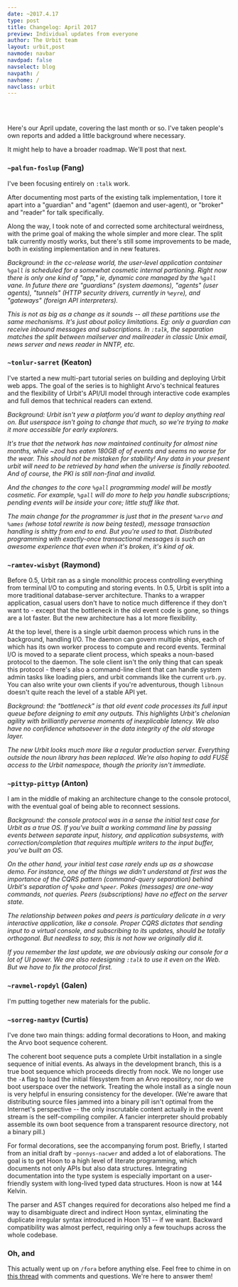 ```yaml
---
date: ~2017.4.17
type: post
title: Changelog: April 2017
preview: Individual updates from everyone
author: The Urbit team
layout: urbit,post
navmode: navbar
navdpad: false
navselect: blog
navpath: /
navhome: /
navclass: urbit
---
```


<br /><br />

Here's our April update, covering the last month or so.  I've taken people's own reports and added a little background where necessary.

It might help to have a broader roadmap.  We'll post that next.

### `~palfun-foslup` (Fang)

I've been focusing entirely on `:talk` work.

After documenting most parts of the existing talk implementation, I tore it apart into a "guardian" and "agent" (daemon and user-agent), or "broker" and "reader" for talk specifically.

Along the way, I took note of and corrected some architectural weirdness, with the prime goal of making the whole simpler and more clear. The split talk currently mostly works, but there's still some improvements to be made, both in existing implementation and in new features.

*Background: in the cc-release world, the user-level application container `%gall` is scheduled for a somewhat cosmetic internal partioning.  Right now there is only one kind of "app," ie, dynamic core managed by the `%gall` vane.  In future there are "guardians" (system daemons), "agents" (user agents), "tunnels" (HTTP security drivers, currently in `%eyre`), and "gateways" (foreign API interpreters).*

*This is not as big as a change as it sounds -- all these partitions use the same mechanisms.  It's just about policy limitations.  Eg: only a guardian can receive inbound messages and subscriptions.  In `:talk`, the separation matches the split between mailserver and mailreader in classic Unix email, news server and news reader in NNTP, etc.*

### `~tonlur-sarret` (Keaton)

I've started a new multi-part tutorial series on building and deploying Urbit web apps. The goal of the series is to highlight Arvo's technical features and the flexibility of Urbit's API/UI model through interactive code examples and full demos that technical readers can extend.

*Background: Urbit isn't yew a platform you'd want to deploy anything real on.  But userspace isn't going to change that much, so we're trying to make it more accessible for early explorers.*

*It's true that the network has now maintained continuity for almost nine months, while ~zod has eaten 180GB of of events and seems no worse for the wear.  This should not be mistaken for stability!  Any data in your present urbit will need to be retrieved by hand when the universe is finally rebooted.  And of course, the PKI is still non-final and invalid.*

*And the changes to the core `%gall` programming model will be mostly cosmetic.  For example, `%gall` will do more to help you handle subscriptions; pending events will be inside your core; little stuff like that.*

*The main change for the programmer is just that in the present `%arvo` and `%ames` (whose total rewrite is now being tested), message transaction handling is shitty from end to end.  But you're used to that.  Distributed programming with exactly-once transactional messages is such an awesome experience that even when it's broken, it's kind of ok.*

### `~ramtev-wisbyt` (Raymond)

Before 0.5, Urbit ran as a single monolithic process controlling everything from terminal I/O to computing and storing events. In 0.5, Urbit is split into a more traditional database-server architecture.  Thanks to a wrapper application, casual users don't have to notice much difference if they don't want to - except that the bottleneck in the old event code is gone, so things are a lot faster. But the new architecture has a lot more flexibility.

At the top level, there is a single urbit daemon process which runs in the background, handling I/O. The daemon can govern multiple ships, each of which has its own worker process to compute and record events. Terminal I/O is moved to a separate client process, which speaks a noun-based protocol to the daemon.  The sole client isn't the only thing that can speak this protocol - there's also a command-line client that can handle system admin tasks like loading piers, and urbit commands like the current `urb.py`. You can also write your own clients if you're adventurous, though `libnoun` doesn't quite reach the level of a stable API yet.

*Background: the "bottleneck" is that old event code processes its full input queue before deigning to emit any outputs.  This highlights Urbit's chelonian agility with brilliantly perverse moments of inexplicable latency.  We also have no confidence whatsoever in the data integrity of the old storage layer.*

*The new Urbit looks much more like a regular production server.  Everything outside the noun library has been replaced.  We're also hoping to add FUSE access to the Urbit namespace, though the priority isn't immediate.*

### `~pittyp-pittyp` (Anton)

I am in the middle of making an architecture change to the console protocol, with the eventual goal of being able to reconnect sessions.

*Background: the console protocol was in a sense the initial test case for Urbit as a true OS.  If you've built a working command line by passing events between separate input, history, and application subsystems, with correction/completion that requires multiple writers to the input buffer, you've built an OS.*

*On the other hand, your initial test case rarely ends up as a showcase demo.  For instance, one of the things we didn't understand at first was the importance of the CQRS pattern (command-query separation) behind Urbit's separation of `%poke` and `%peer`.  Pokes (messages) are one-way commands, not queries.  Peers (subscriptions) have no effect on the server state.*

*The relationship between pokes and peers is particulary delicate in a very interactive application, like a console.  Proper CQRS dictates that sending input to a virtual console, and subscribing to its updates, should be totally orthogonal.  But needless to say, this is not how we originally did it.*

*If you remember the last update, we are obviously asking our console for a lot of UI power.  We are also redesigning `:talk` to use it even on the Web.  But we have to fix the protocol first.*

### `~ravmel-ropdyl` (Galen)

I'm putting together new materials for the public.

### `~sorreg-namtyv` (Curtis)

I've done two main things: adding formal decorations to Hoon, and making the Arvo boot sequence coherent.

The coherent boot sequence puts a complete Urbit installation in a single sequence of initial events.  As always in the development branch, this is a true boot sequence which proceeds directly from nock.  We no longer use the `-A` flag to load the initial filesystem from an Arvo repository, nor do we boot userspace over the network.  Treating the whole install as a single noun is very helpful in ensuring consistency for the developer.  (We're aware that distributing source files jammed into a binary pill isn't optimal from the Internet's perspective -- the only inscrutable content actually in the event stream is the self-compiling compiler.  A fancier interpreter should probably assemble its own boot sequence from a transparent resource directory, not a binary pill.)

For formal decorations, see the accompanying forum post.  Briefly, I started from an initial draft by `~ponnys-nacwer` and added a lot of elaborations.  The goal is to get Hoon to a high level of literate programming, which documents not only APIs but also data structures.  Integrating documentation into the type system is especially important on a user-friendly system with long-lived typed data structures.  Hoon is now at 144 Kelvin.

The parser and AST changes required for decorations also helped me find a way to disambiguate direct and indirect Hoon syntax, eliminating the duplicate irregular syntax introduced in Hoon 151 -- if we want.  Backward compatibility was almost perfect, requiring only a few touchups across the whole codebase.

### Oh, and

This actually went up on `/fora` before anything else.  Feel free to chime in on [this thread](http://urbit.org/fora/posts/~2017.3.1..22.06.50..bf2a~/) with comments and questions.  We're here to answer them!
